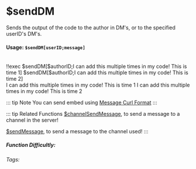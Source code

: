 # $sendDM <Badge type="danger" text="Premium ONLY!" vertical="middle" /> 
Sends the output of the code to the author in DM's, or to the specified userID's DM's.

#### Usage: `$sendDM[userID;message]`
<br/>
<discord-messages>
	<discord-message :bot="false" role-color="#ffcc9a" author="Member">
		!!exec $sendDM[$authorID;I can add this multiple times in my code! This is time 1] 
        $sendDM[$authorID;I can add this multiple times in my code! This is time 2] 
	</discord-message>
</discord-messages>

<br/>
<discord-messages>
	<discord-message :bot="true" role-color="#0099ff" author="Your Custom Bot" avatar="https://media.discordapp.net/avatars/725721249652670555/781224f90c3b841ba5b40678e032f74a.webp">
		I can add this multiple times in my code! This is time 1
	</discord-message>
	<discord-message :bot="true" role-color="#0099ff" author="Your Custom Bot" avatar="https://media.discordapp.net/avatars/725721249652670555/781224f90c3b841ba5b40678e032f74a.webp">
		I can add this multiple times in my code! This is time 2
	</discord-message>    
</discord-messages>

::: tip Note
You can send embed using [Message Curl Format](../CodeReferences/ref.message_curl_format.md)
:::

::: tip Related Functions
[$channelSendMessage](../Text/channelSendMessage.md), to send a message to a channel in the server!

[$sendMessage](../Text/sendMessage.md), to send a message to the channel used!
:::

##### Function Difficultly: <Badge type="warning" text="Medium" vertical="middle" /> 
###### Tags: <Badge type="tip" text="Send" vertical="middle" /> <Badge type="tip" text="Message" vertical="middle" /> <Badge type="tip" text="DM" vertical="middle" /> <Badge type="tip" text="send DM Message" vertical="middle" />